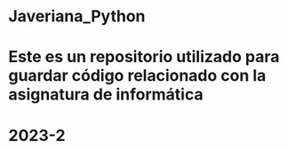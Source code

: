 # Javeriana_Python
# Este es un repositorio utilizado para guardar código relacionado con la asignatura de informática
# 2023-2
